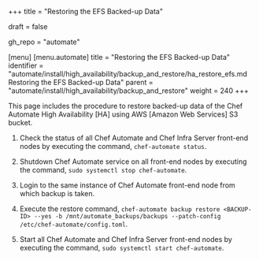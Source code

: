 +++
title = "Restoring the EFS Backed-up Data"

draft = false

gh_repo = "automate"

[menu]
  [menu.automate]
    title = "Restoring the EFS Backed-up Data"
    identifier = "automate/install/high_availability/backup_and_restore/ha_restore_efs.md Restoring the EFS Backed-up Data"
    parent = "automate/install/high_availability/backup_and_restore"
    weight = 240
+++

This page includes the procedure to restore backed-up data of the Chef Automate High Availability [HA] using AWS [Amazon Web Services] S3 bucket.

1. Check the status of all Chef Automate and Chef Infra Server front-end nodes by executing the command, `chef-automate status`.

1. Shutdown Chef Automate service on all front-end nodes by executing the command, `sudo systemctl stop chef-automate`.

1. Login to the same instance of Chef Automate front-end node from which backup is taken.

1. Execute the restore command, `chef-automate backup restore <BACKUP-ID> --yes -b /mnt/automate_backups/backups --patch-config /etc/chef-automate/config.toml`.

1. Start all Chef Automate and Chef Infra Server front-end nodes by executing the command, `sudo systemctl start chef-automate`.
